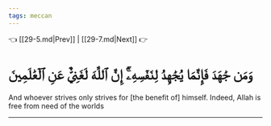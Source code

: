 ```yaml
---
tags: meccan
---
```


👈 [[29-5.md|Prev]] | [[29-7.md|Next]] 👉

# وَمَن جَٰهَدَ فَإِنَّمَا يُجَٰهِدُ لِنَفۡسِهِۦٓۚ إِنَّ ٱللَّهَ لَغَنِيٌّ عَنِ ٱلۡعَٰلَمِينَ

And whoever strives only strives for [the benefit of] himself. Indeed, Allah is free from need of the worlds

---

